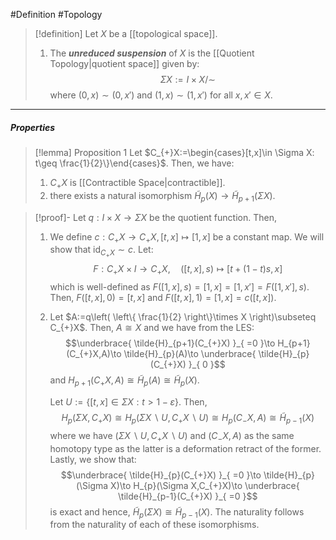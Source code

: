 #Definition #Topology 

> [!definition]
> Let $X$ be a [[topological space]].
> 1. The ***unreduced suspension*** of $X$ is the [[Quotient Topology|quotient space]] given by: $$\Sigma X:=I\times X / {\sim}$$where $(0,x)\sim(0,x')$ and $(1,x)\sim(1,x')$ for all $x,x'\in X$.
---
##### Properties
> [!lemma] Proposition 1
> Let $C_{+}X:=\begin{cases}[t,x]\in \Sigma X: t\geq \frac{1}{2}\}\end{cases}$. Then, we have: 
> 1. $C_{+}X$ is [[Contractible Space|contractible]].
> 2. there exists a natural isomorphism $\tilde{H}_{p}(X)\to \tilde{H}_{p+1}(\Sigma X)$. 

> [!proof]-
> Let $q:I\times X\to\Sigma X$ be the quotient function. Then, 
> 1. We define $c:C_{+}X\to C_{+}X, [t,x]\mapsto [1,x]$ be a constant map. We will show that $\text{id}_{C_{+}X}\sim c$. Let: $$F:C_{+}X\times I\to C_{+}X,\quad ([t,x],s)\mapsto [t+(1-t)s,x]$$which is well-defined as $F([1,x],s)=[1,x]=[1,x']=F([1,x'],s)$. Then, $F([t,x],0)=[t,x]$ and $F([t,x],1)=[1,x]=c([t,x])$. 
> 2. Let $A:=q\left( \left\{  \frac{1}{2}  \right\}\times X \right)\subseteq C_{+}X$. Then, $A\cong X$ and we have from the LES: $$\underbrace{ \tilde{H}_{p+1}(C_{+}X) }_{ =0 }\to H_{p+1}(C_{+}X,A)\to \tilde{H}_{p}(A)\to \underbrace{ \tilde{H}_{p}(C_{+}X) }_{ 0 }$$and $H_{p+1}(C_{+}X,A)\cong \tilde{H}_{p}(A)\cong \tilde{H}_{p}(X)$. 
>    
>    Let $U:=\{ [t,x]\in \Sigma X:t> 1-\varepsilon \}$. Then, $$H_{p}(\Sigma X,C_{+}X)\cong H_{p}(\Sigma X \backslash U,C_{+}X \backslash U)\cong H_{p}(C_{-}X,A)\cong \tilde{H}_{p-1}(X)$$where we have $(\Sigma X \backslash U,C_{+}X \backslash U)$ and $(C_{-}X,A)$ as the same homotopy type as the latter is a deformation retract of the former. Lastly, we show that: $$\underbrace{ \tilde{H}_{p}(C_{+}X) }_{ =0 }\to \tilde{H}_{p}(\Sigma X)\to H_{p}(\Sigma X,C_{+}X)\to \underbrace{ \tilde{H}_{p-1}(C_{+}X) }_{ =0 }$$is exact and hence, $\tilde{H}_{p}(\Sigma X)\cong \tilde{H}_{p-1}(X)$. The naturality follows from the naturality of each of these isomorphisms. 